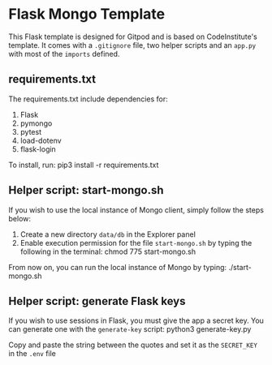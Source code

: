 # Flask Mongo Template
This Flask template is designed for Gitpod and is based on CodeInstitute's template. It comes with a `.gitignore` file, two helper scripts and an `app.py` with most of the `imports` defined.

## requirements.txt

The requirements.txt include dependencies for:

1. Flask
2. pymongo
3. pytest
4. load-dotenv
5. flask-login

To install, run:
  pip3 install -r requirements.txt


## Helper script: start-mongo.sh
If you wish to use the local instance of Mongo client, simply follow the steps below:

1. Create a new directory `data/db` in the Explorer panel
2. Enable execution permission for the file `start-mongo.sh` by typing the following in the terminal:
  chmod 775 start-mongo.sh
  
From now on, you can run the local instance of Mongo by typing:
  ./start-mongo.sh
  
## Helper script: generate Flask keys
If you wish to use sessions in Flask, you must give the app a secret key. You can generate one with the `generate-key` script:
  python3 generate-key.py

Copy and paste the string between the quotes and set it as the `SECRET_KEY` in the `.env` file
 
